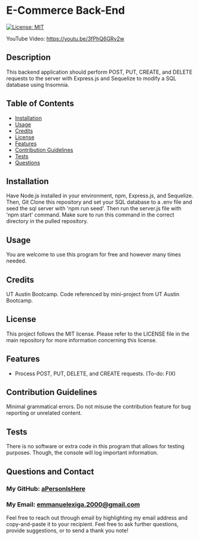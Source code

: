 
# E-Commerce Back-End
[![License: MIT](https://img.shields.io/badge/License-MIT-yellow.svg)](https://opensource.org/licenses/MIT)

YouTube Video: https://youtu.be/3fPhQ6GRy2w

## Description
        
This backend application should perform POST, PUT, CREATE, and DELETE requests to the server with Express.js and Sequelize to modify a SQL database using Insomnia.

## Table of Contents
- [Installation](#installation)
- [Usage](#usage)
- [Credits](#credits)
- [License](#license)
- [Features](#features)
- [Contribution Guidelines](#contribution-guidelines)
- [Tests](#tests)
- [Questions](#questions-and-contact)
        
## Installation
        
Have Node.js installed in your environment, npm, Express.js, and Sequelize. Then, Git Clone this repository and set your SQL database to a .env file and seed the sql server with 'npm run seed'. Then run the server.js file with 'npm start' command. Make sure to run this command in the correct directory in the pulled repository.
        
## Usage
        
You are welcome to use this program for free and however many times needed.
        
## Credits

UT Austin Bootcamp. Code referenced by mini-project from UT Austin Bootcamp.

## License
        
This project follows the MIT license. Please refer to the LICENSE file in the main repository for more information concerning this license.
        
## Features

- Process POST, PUT, DELETE, and CREATE requests. (To-do: FIX)

## Contribution Guidelines

Minimal grammatical errors. Do not misuse the contribution feature for bug reporting or unrelated content.

## Tests

There is no software or extra code in this program that allows for testing purposes. Though, the console will log important information.

## Questions and Contact

### My GitHub: [aPersonIsHere](https://www.github.com/aPersonIsHere)

### My Email: emmanuelexiga.2000@gmail.com

Feel free to reach out through email by highlighting my email address and copy-and-paste it to your recipient. 
Feel free to ask further questions, provide suggestions, or to send a thank you note!

        
